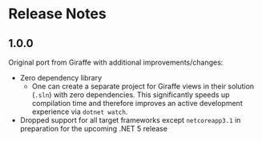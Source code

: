 Release Notes
=============

## 1.0.0

Original port from Giraffe with additional improvements/changes:

- Zero dependency library
    - One can create a separate project for Giraffe views in their solution (`.sln`) with zero dependencies. This significantly speeds up compilation time and therefore improves an active development experience via `dotnet watch`.
- Dropped support for all target frameworks except `netcoreapp3.1` in preparation for the upcoming .NET 5 release